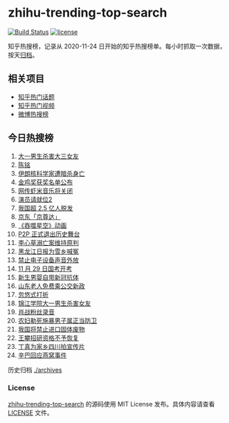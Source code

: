 # zhihu-trending-top-search

[![Build Status](https://github.com/justjavac/zhihu-trending-top-search/workflows/ci/badge.svg?branch=main)](https://github.com/justjavac/zhihu-trending-top-search/actions)
[![license](https://img.shields.io/github/license/justjavac/zhihu-trending-top-search)](https://github.com/justjavac/zhihu-trending-top-search/blob/main/LICENSE)

知乎热搜榜，记录从 2020-11-24 日开始的知乎热搜榜单。每小时抓取一次数据，按天[归档](./archives)。

## 相关项目

- [知乎热门话题](https://github.com/justjavac/zhihu-trending-hot-questions)
- [知乎热门视频](https://github.com/justjavac/zhihu-trending-hot-video)
- [微博热搜榜](https://github.com/justjavac/weibo-trending-hot-search)

## 今日热搜榜

<!-- BEGIN -->
<!-- 最后更新时间 Mon Nov 30 2020 19:03:45 GMT+0800 (CST) -->
1. [大一男生杀害大三女友](https://www.zhihu.com/search?q=锦江学院)
1. [陈铭](https://www.zhihu.com/search?q=陈铭)
1. [伊朗核科学家遭暗杀身亡](https://www.zhihu.com/search?q=伊朗核科学家)
1. [金鸡奖获奖名单公布](https://www.zhihu.com/search?q=金鸡奖)
1. [网传虾米音乐将关闭](https://www.zhihu.com/search?q=虾米音乐)
1. [演员请就位2](https://www.zhihu.com/search?q=演员请就位2)
1. [我国超 2.5 亿人脱发](https://www.zhihu.com/search?q=脱发)
1. [京东「京尊达」](https://www.zhihu.com/search?q=京尊达)
1. [《吞噬星空》动画](https://www.zhihu.com/search?q=吞噬星空)
1. [P2P 正式退出历史舞台](https://www.zhihu.com/search?q=P2P)
1. [李心草溺亡案维持原判](https://www.zhihu.com/search?q=李心草)
1. [黑龙江日报为雪乡喊冤](https://www.zhihu.com/search?q=雪乡烤肠)
1. [禁止电子设备声音外放](https://www.zhihu.com/search?q=上海地铁)
1. [11 月 29 日国考开考](https://www.zhihu.com/search?q=国考)
1. [新生男婴自带新冠抗体](https://www.zhihu.com/search?q=新冠抗体)
1. [山东老人免费乘公交新政](https://www.zhihu.com/search?q=老人免费乘公交车)
1. [忽悠式打折](https://www.zhihu.com/search?q=忽悠式打折)
1. [锦江学院大一男生杀害女友](https://www.zhihu.com/search?q=锦江学院)
1. [肖战粉丝录音](https://www.zhihu.com/search?q=肖战录音 )
1. [农妇勒死施暴男子属正当防卫](https://www.zhihu.com/search?q=农妇勒死男子)
1. [我国将禁止进口固体废物](https://www.zhihu.com/search?q=固体废物)
1. [王攀招研资格不予恢复](https://www.zhihu.com/search?q=王攀)
1. [丁真为家乡四川拍宣传片](https://www.zhihu.com/search?q=丁真)
1. [辛巴回应燕窝事件](https://www.zhihu.com/search?q=辛巴燕窝)
<!-- END -->

历史归档 [./archives](./archives)

### License

[zhihu-trending-top-search](https://github.com/justjavac/zhihu-trending-top-search) 的源码使用 MIT License 发布。具体内容请查看 [LICENSE](./LICENSE) 文件。
